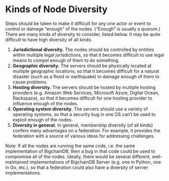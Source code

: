 # Kinds of Node Diversity

Steps should be taken to make it difficult for any one actor or event to control or damage “enough” of the nodes. (“Enough” is usually a quorum.) There are many kinds of diversity to consider, listed below. It may be quite difficult to have high diversity of all kinds.

1. **Jurisdictional diversity.** The nodes should be controlled by entities within multiple legal jurisdictions, so that it becomes difficult to use legal means to compel enough of them to do something.
2. **Geographic diversity.** The servers should be physically located at multiple geographic locations, so that it becomes difficult for a natural disaster (such as a flood or earthquake) to damage enough of them to cause problems.
3. **Hosting diversity.** The servers should be hosted by multiple hosting providers (e.g. Amazon Web Services, Microsoft Azure, Digital Ocean, Rackspace), so that it becomes difficult for one hosting provider to influence enough of the nodes.
4. **Operating system diversity.** The servers should use a variety of operating systems, so that a security bug in one OS can’t be used to exploit enough of the nodes.
5. **Diversity in general.** In general, membership diversity (of all kinds) confers many advantages on a federation. For example, it provides the federation with a source of various ideas for addressing challenges.

Note: If all the nodes are running the same code, i.e. the same implementation of BigchainDB, then a bug in that code could be used to compromise all of the nodes. Ideally, there would be several different, well-maintained implementations of BigchainDB Server (e.g. one in Python, one in Go, etc.), so that a federation could also have a diversity of server implementations.
